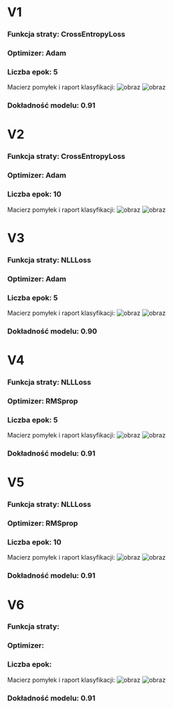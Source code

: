 # V1
### Funkcja straty: CrossEntropyLoss
### Optimizer: Adam
### Liczba epok: 5
Macierz pomyłek i raport klasyfikacji:
![obraz](https://github.com/user-attachments/assets/e76f9c5a-eee8-4d1f-9389-d8f01328a01f)
![obraz](https://github.com/user-attachments/assets/7ea990f7-16bb-4c14-b827-35592d6addcc)
### Dokładność modelu: 0.91

# V2
### Funkcja straty: CrossEntropyLoss
### Optimizer: Adam
### Liczba epok: 10
Macierz pomyłek i raport klasyfikacji:
![obraz](https://github.com/user-attachments/assets/d53184f2-6a5b-4ffa-81ff-b0217dbd14e1)
![obraz](https://github.com/user-attachments/assets/e5262d3e-4c7c-44a3-bf6d-85968ae6d306)

# V3
### Funkcja straty: NLLLoss
### Optimizer: Adam
### Liczba epok: 5
Macierz pomyłek i raport klasyfikacji:
![obraz](https://github.com/user-attachments/assets/1dcabff9-a002-44de-aabd-66a1f3defcb7)
![obraz](https://github.com/user-attachments/assets/9006ae87-063f-490a-9698-aa8455bc3801)
### Dokładność modelu: 0.90

# V4
### Funkcja straty: NLLLoss
### Optimizer: RMSprop
### Liczba epok: 5
Macierz pomyłek i raport klasyfikacji:
![obraz](https://github.com/user-attachments/assets/bb6a27c4-d2cc-4967-bef0-f279ef59fbe2)
![obraz](https://github.com/user-attachments/assets/bab8284c-bde0-4919-80a2-44f9b3a44802)
### Dokładność modelu: 0.91

# V5
### Funkcja straty: NLLLoss
### Optimizer: RMSprop
### Liczba epok: 10
Macierz pomyłek i raport klasyfikacji:
![obraz](https://github.com/user-attachments/assets/f401055c-8e19-4cd5-9e12-6f65385b5ce0)
![obraz](https://github.com/user-attachments/assets/a5f37e90-ec9c-4aaa-98be-fddf261b5f37)
### Dokładność modelu: 0.91

# V6
### Funkcja straty: 
### Optimizer: 
### Liczba epok: 
Macierz pomyłek i raport klasyfikacji:
![obraz](https://github.com/user-attachments/assets/15adc445-6446-4a11-a44c-2b4b4b83fa4c)
![obraz](https://github.com/user-attachments/assets/57971aaa-84fd-412b-bec2-79ed84033ad9)
### Dokładność modelu: 0.91
